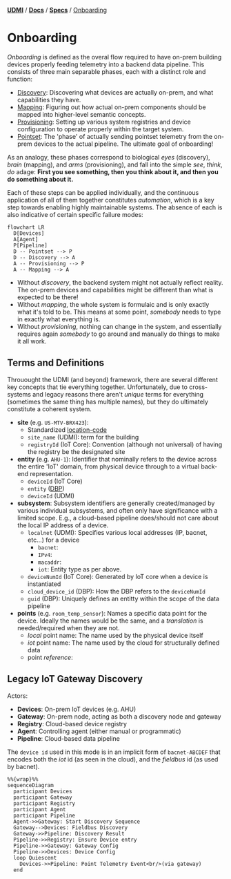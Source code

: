 [**UDMI**](../../) / [**Docs**](../) / [**Specs**](./) / [Onboarding](#)

# Onboarding

_Onboarding_ is defined as the overal flow required to have on-prem building devices
properly feeding telemetry into a backend data pipeline. This consists of three main
separable phases, each with a distinct role and function:

* [Discovery](discovery.md): Discovering what devices are actually on-prem, and what
  capabilities they have.
* [Mapping](mapping.md): Figuring out how actual on-prem components should be mapped
  into higher-level semantic concepts.
* [Provisioning](provisioning.md): Setting up various system registries and device
  configuration to operate properly within the target system.
* [Pointset](../messages/pointset.md): The 'phase' of actually sending pointset telemetry from
  the on-prem devices to the actual pipeline. The ultimate goal of onboarding!

As an analogy, these phases correspond to biological _eyes_ (discovery), _brain_ (mapping), and
_arms_ (provisioning), and fall into the simple _see_, _think_, _do_ adage:
**First you see something, then you think about it, and then you do something about it.**

Each of these steps can be applied individually, and the continuous application of
all of them together constitutes _automation_, which is a key step towards enabling
highly maintainable systems. The absence of each is also indicative of certain
specific failure modes:

```mermaid
flowchart LR
  D[Devices]
  A[Agent]
  P[Pipeline]
  D -- Pointset --> P
  D -- Discovery --> A
  A -- Provisioning --> P
  A -- Mapping --> A
```

* Without _discovery_, the backend system might not actually reflect reality. The on-prem
devices and capabilities might be different than what is expected to be there!
* Without _mapping_, the whole system is formulaic and is only exactly what it's told
to be. This means at some point, _somebody_ needs to type in exactly what everything is.
* Without _provisioning_, nothing can change in the system, and essentially requires
again _somebody_ to go around and manually do things to make it all work.

## Terms and Definitions

Throuought the UDMI (and beyond) framework, there are several different key concepts
that tie everything together. Unfortunately, due to cross-systems and legacy reasons
there aren't _unique_ terms for everything (sometimes the same thing has multiple names),
but they do ultimately constitute a coherent system.

* **site** (e.g. `US-MTV-BRX423`):
  * Standardized [location-code](https://unece.org/trade/cefact/unlocode-code-list-country-and-territory)
  * `site_name` (UDMI): term for the building
  * `registryId` (IoT Core): Convention (although not universal) of having the registry be the designated site
* **entity** (e.g. `AHU-1`): Identifier that nominally refers to the device across the entire 'IoT' domain, from
  physical device through to a virtual back-end representation.
  * `deviceId` (IoT Core)
  * `entity` ([DBP](https://google.github.io/digitalbuildings/))
  * `deviceId` (UDMI)
* **subsystem**: Subsystem identifiers are generally created/managed by various individual subsystems, and often
  only have significance with a limited scope. E.g., a cloud-based pipeline does/should not care about the
  local IP address of a device.
  * `localnet` (UDMI): Specifies various local addresses (IP, bacnet, etc...) for a device
    * `bacnet`:
    * `IPv4`:
    * `macaddr`:
    * `iot`: Entity type as per above.
  * `deviceNumId` (IoT Core): Generated by IoT core when a device is instantiated
  * `cloud_device_id` (DBP): How the DBP refers to the `deviceNumId`
  * `guid` (DBP): Uniquely defines an entitty within the scope of the data pipeline
* **points** (e.g. `room_temp_sensor`): Names a specific data point for the device. Ideally the names would
  be the same, and a _translation_ is needed/required when they are not.
  * _local_ point name: The name used by the physical device itself
  * _iot_ point name: The name used by the cloud for structurally defined data
  * point _reference_:

## Legacy IoT Gateway Discovery

Actors:
* **Devices**: On-prem IoT devices (e.g. AHU)
* **Gateway**: On-prem node, acting as both a discovery node and gateway
* **Registry**: Cloud-based device registry
* **Agent**: Controlling agent (either manual or programmatic)
* **Pipeline**: Cloud-based data pipeline

The `device id` used in this mode is in an implicit form of `bacnet-ABCDEF` that encodes
both the _iot_ id (as seen in the cloud), and the _fieldbus_ id (as used by bacnet).

```mermaid
%%{wrap}%%
sequenceDiagram
  participant Devices
  participant Gateway
  participant Registry
  participant Agent
  participant Pipeline
  Agent->>Gateway: Start Discovery Sequence
  Gateway-->Devices: Fieldbus Discovery
  Gateway->>Pipeline: Discovery Result
  Pipeline->>Registry: Ensure Device entry
  Pipeline->>Gateway: Gateway Config
  Pipeline->>Devices: Device Config
  loop Quiescent
    Devices->>Pipeline: Point Telemetry Event<br/>(via gateway)
  end
```

